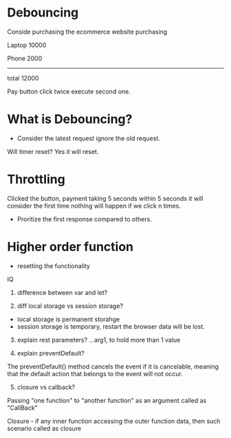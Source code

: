 # Debouncing

Conside purchasing the ecommerce website purchasing

Laptop 10000

Phone 2000

---

total 12000

Pay button click twice execute second one.

# What is Debouncing?

- Consider the latest request ignore the old request.

Will timer reset? Yes it will reset.

# Throttling

Clicked the button, payment taking 5 seconds within 5 seconds it will consider the first time nothing will happen if we click n times.

- Proritize the first response compared to others.

# Higher order function

- resetting the functionality

IQ

1. difference between var and let?

2. diff local storage vs session storage?

- local storage is permanent storahge
- session storage is temporary, restart the browser data will be lost.

3. explain rest parameters?
   ...arg1, to hold more than 1 value

4. explain preventDefault?

The preventDefault() method cancels the event if it is cancelable, meaning that the default action that belongs to the event will not occur.

5. closure vs callback?

Passing "one function" to "another function" as an argument called as "CallBack"

Closure - if any inner function accessing the outer function data, then such scenario called as closure
